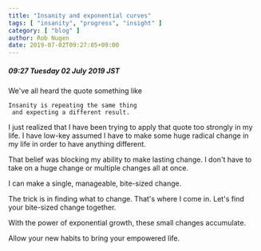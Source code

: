 ```yaml
---
title: "Insanity and exponential curves"
tags: [ "insanity", "progress", "insight" ]
category: [ "blog" ]
author: Rob Nugen
date: 2019-07-02T09:27:05+09:00
---
```


##### 09:27 Tuesday 02 July 2019 JST

We've all heard the quote something like

    Insanity is repeating the same thing
     and expecting a different result.

I just realized that I have been trying to apply that quote too
strongly in my life.  I have low-key assumed I have to make some huge
radical change in my life in order to have anything different.

That belief was blocking my ability to make lasting change.  I don't
have to take on a huge change or multiple changes all at once.

I can make a single, manageable, bite-sized change.

The trick is in finding what to change.  That's where I come in.
Let's find your bite-sized change together.

With the power of exponential growth, these small changes accumulate.

Allow your new habits to bring your empowered life.
